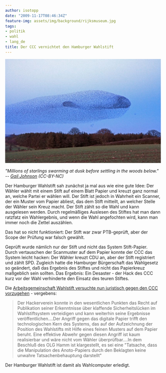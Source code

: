 ```yaml
---
author: isotopp
date: "2009-11-17T08:46:34Z"
feature-img: assets/img/background/rijksmuseum.jpg
tags:
- politik
- wahl
- lang_de
title: Der CCC vernichtet den Hamburger Wahlstift
---
```

![](/uploads/flying_whale.jpg)

*"Millions of starlings swarming at dusk before settling in the woods below." -- 
[Gail Johnson](http://www.flickr.com/photos/68259253@N00/2312417148/) (CC-BY-NC)*

Der Hamburger Wahlstift sah zunächst ja mal aus wie eine gute Idee: Der Wähler wählt mit einem Stift auf einem Blatt Papier und kreuzt ganz normal an, welche Partei er wählen will. Der Stift ist jedoch in Wahrheit ein Scanner, der ein Muster vom Papier abliest, das dem Stift mitteilt, an welcher Stelle der Wähler sein Kreuz macht. Der Stift zählt so die Wahl und kann ausgelesen werden. Durch regelmäßiges Auslesen des Stiftes hat man dann ratzfatz ein Wahlergebnis, und wenn die Wahl angefochten wird, kann man immer noch die Zettel auszählen.

Das hat so nicht funktioniert: Der Stift war zwar PTB-geprüft, aber der Scope der Prüfung war falsch gewählt.

Geprüft wurde nämlich nur der Stift und nicht das System Stift-Papier. Durch vertauschen der Scanmuster auf dem Papier konnte der CCC das System leicht hacken: Der Wähler kreuzt CDU an, aber der Stift registriert und zählt SPD. Zugleich hatte die Hamburger Bürgerschaft das Wahlgesetz so geändert, daß das Ergebnis des Stiftes und nicht das Papierkreuz maßgeblich sein sollten. Das Ergebnis: Ein Desaster - der Hack des CCC kurz vor der Wahl verhinderte den Einsatz des teuren Stiftes.

Die [Arbeitsgemeinschaft Wahlstift versuchte nun juristisch gegen den CCC vorzugehen](https://www.ccc.de/de/updates/2009/wahlstift-hersteller-mussen-gerichtliche-schlappe-gegen-den-chaos-computer-club-einstecken) - vergebens: 

> Der Hackerverein konnte in den wesentlichen Punkten das Recht auf Publikation seiner Erkenntnisse über klaffende Sicherheitslücken im Wahlstiftsystem verteidigen und kann weiterhin seine Ergebnisse veröffentlichen....Der Angriff gegen das digitale Papier trifft den technologischen Kern des Systems, das auf der Aufzeichnung der Position des Wahlstifts mit Hilfe eines feinen Musters auf dem Papier beruht. Eine effektive Abwehr gegen diesen Angriff ist kaum realisierbar und wäre nicht vom Wähler überprüfbar....In dem Beschluß des OLG Hamm ist klargestellt, es sei eine "Tatsache, dass die Manipulation des Anoto-Papiers durch den Beklagten keine unwahre Tatsachenbehauptung darstellt"

Der Hamburger Wahlstift ist damit als Wahlcomputer erledigt.
